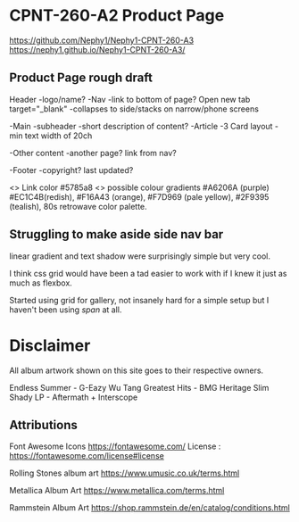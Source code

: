 # CPNT-260-A2 Product Page
https://github.com/Nephy1/Nephy1-CPNT-260-A3
https://nephy1.github.io/Nephy1-CPNT-260-A3/

## Product Page rough draft

Header
  -logo/name?
  -Nav
    -link to bottom of page? Open new tab target="_blank"
    -collapses to side/stacks on narrow/phone screens

-Main
  -subheader
  -short description of content?
-Article
  -3 Card layout
  -min text width of 20ch

-Other content
  -another page? link from nav?

-Footer
  -copyright? last updated?


<> Link color #5785a8
<> possible colour gradients #A6206A (purple) #EC1C4B(redish), #F16A43 (orange), #F7D969 (pale yellow), #2F9395 (tealish), 80s retrowave color palette.

## Struggling to make aside side nav bar
linear gradient and text shadow were surprisingly simple but very cool.

I think css grid would have been a tad easier to work with if I knew it just as much as flexbox.
 
 Started using grid for gallery, not insanely hard for a simple setup but I haven't been using *span* at all.

# Disclaimer
All album artwork shown on this site goes to their respective owners. 

Endless Summer - G-Eazy
Wu Tang Greatest Hits - BMG Heritage
Slim Shady LP - Aftermath + Interscope

## Attributions

Font Awesome Icons 
https://fontawesome.com/
License : https://fontawesome.com/license#license

Rolling Stones album art
https://www.umusic.co.uk/terms.html

Metallica Album Art 
https://www.metallica.com/terms.html

Rammstein Album Art 
https://shop.rammstein.de/en/catalog/conditions.html

